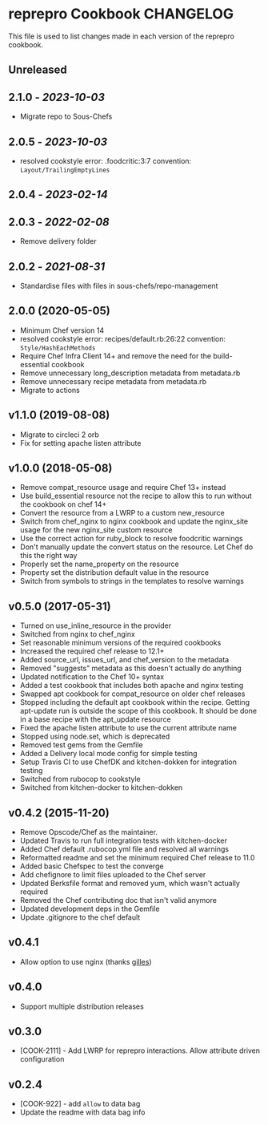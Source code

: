 # reprepro Cookbook CHANGELOG

This file is used to list changes made in each version of the reprepro cookbook.

## Unreleased

## 2.1.0 - *2023-10-03*

- Migrate repo to Sous-Chefs

## 2.0.5 - *2023-10-03*

- resolved cookstyle error: .foodcritic:3:7 convention: `Layout/TrailingEmptyLines`

## 2.0.4 - *2023-02-14*

## 2.0.3 - *2022-02-08*

- Remove delivery folder

## 2.0.2 - *2021-08-31*

- Standardise files with files in sous-chefs/repo-management

## 2.0.0 (2020-05-05)

- Minimum Chef version 14
- resolved cookstyle error: recipes/default.rb:26:22 convention: `Style/HashEachMethods`
- Require Chef Infra Client 14+ and remove the need for the build-essential cookbook
- Remove unnecessary long_description metadata from metadata.rb
- Remove unnecessary recipe metadata from metadata.rb
- Migrate to actions

## v1.1.0 (2019-08-08)

- Migrate to circleci 2 orb
- Fix for setting apache listen attribute

## v1.0.0 (2018-05-08)

- Remove compat_resource usage and require Chef 13+ instead
- Use build_essential resource not the recipe to allow this to run without the cookbook on chef 14+
- Convert the resource from a LWRP to a custom new_resource
- Switch from chef_nginx to nginx cookbook and update the nginx_site usage for the new nginx_site custom resource
- Use the correct action for ruby_block to resolve foodcritic warnings
- Don't manually update the convert status on the resource. Let Chef do this the right way
- Properly set the name_property on the resource
- Property set the distribution default value in the resource
- Switch from symbols to strings in the templates to resolve warnings

## v0.5.0 (2017-05-31)

- Turned on use_inline_resource in the provider
- Switched from nginx to chef_nginx
- Set reasonable minimum versions of the required cookbooks
- Increased the required chef release to 12.1+
- Added source_url, issues_url, and chef_version to the metadata
- Removed "suggests" metadata as this doesn't actually do anything
- Updated notification to the Chef 10+ syntax
- Added a test cookbook that includes both apache and nginx testing
- Swapped apt cookbook for compat_resource on older chef releases
- Stopped including the default apt cookbook within the recipe. Getting apt-update run is outside the scope of this cookbook. It should be done in a base recipe with the apt_update resource
- Fixed the apache listen attribute to use the current attribute name
- Stopped using node.set, which is deprecated
- Removed test gems from the Gemfile
- Added a Delivery local mode config for simple testing
- Setup Travis CI to use ChefDK and kitchen-dokken for integration testing
- Switched from rubocop to cookstyle
- Switched from kitchen-docker to kitchen-dokken

## v0.4.2 (2015-11-20)

- Remove Opscode/Chef as the maintainer.
- Updated Travis to run full integration tests with kitchen-docker
- Added Chef default .rubocop.yml file and resolved all warnings
- Reformatted readme and set the minimum required Chef release to 11.0
- Added basic Chefspec to test the converge
- Add chefignore to limit files uploaded to the Chef server
- Updated Berksfile format and removed yum, which wasn't actually required
- Removed the Chef contributing doc that isn't valid anymore
- Updated development deps in the Gemfile
- Update .gitignore to the chef default

## v0.4.1

- Allow option to use nginx (thanks [gilles](https://github.com/gilles))

## v0.4.0

- Support multiple distribution releases

## v0.3.0

- [COOK-2111] - Add LWRP for reprepro interactions. Allow attribute driven configuration

## v0.2.4

- [COOK-922] - add `allow` to data bag
- Update the readme with data bag info
